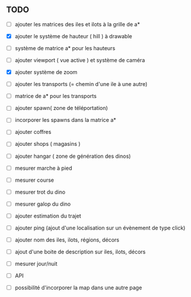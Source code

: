 TODO
----
- [ ] ajouter les matrices des iles et ilots à la grille de a\*
- [x] ajouter le système de hauteur ( hill ) à drawable
- [ ] système de matrice a\* pour les hauteurs
- [ ] ajouter viewport ( vue active ) et système de caméra
- [x] ajouter système de zoom
- [ ] ajouter les transports (= chemin d'une ile à une autre)
- [ ] matrice de a\* pour les transports
- [ ] ajouter spawn( zone de téléportation)
- [ ] incorporer les spawns dans la matrice a\*
- [ ] ajouter coffres
- [ ] ajouter shops ( magasins )
- [ ] ajouter hangar ( zone de génération des dinos)
- [ ] mesurer marche à pied
- [ ] mesurer course
- [ ] mesurer trot du dino
- [ ] mesurer galop du dino
- [ ] ajouter estimation du trajet
- [ ] ajouter ping (ajout d'une localisation sur un évènement de type click)
- [ ] ajouter nom des iles, ilots, régions, décors
- [ ] ajout d'une boite de description sur iles, ilots, décors
- [ ] mesurer jour/nuit
- [ ] API
- [ ] possibilité d'incorporer la map dans une autre page

